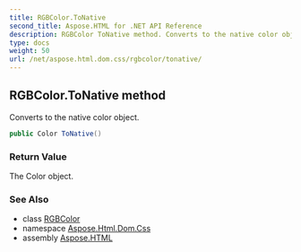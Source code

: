 ```yaml
---
title: RGBColor.ToNative
second_title: Aspose.HTML for .NET API Reference
description: RGBColor ToNative method. Converts to the native color object
type: docs
weight: 50
url: /net/aspose.html.dom.css/rgbcolor/tonative/
---
```

## RGBColor.ToNative method

Converts to the native color object.

```csharp
public Color ToNative()
```

### Return Value

The Color object.

### See Also

* class [RGBColor](../)
* namespace [Aspose.Html.Dom.Css](../../../aspose.html.dom.css/)
* assembly [Aspose.HTML](../../../)
